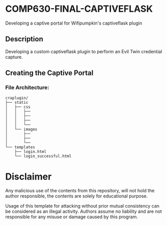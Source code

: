 # COMP630-FINAL-CAPTIVEFLASK
 Developing a captive portal for Wifipumpkin's captiveflask plugin
 
## Description
Developing a custom captiveflask plugin to perform an Evil Twin credential capture.

## Creating the Captive Portal

### File Architecture:
```
craplugin/
├── static
│   ├── css
│   │   ├── 
│   │   ├── 
│   │   ├── 
│   │   └── 
│   └── images
│       ├── 
│       ├── 
│       └── 
└── templates
    ├── login.html
    └── login_successful.html
```

# Disclaimer
Any malicious use of the contents from this repository, will not hold the author responsible, the contents are solely for educational purpose.

Usage of this template for attacking without prior mutual consistency can be considered as an illegal activity.
Authors assume no liability and are not responsible for any misuse or damage caused by this program.

